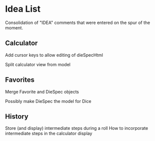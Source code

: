 Idea List
=========
Consolidation of "IDEA" comments that were entered on the spur of the moment.

Calculator
----------
Add cursor keys to allow editing of dieSpecHtml

Split calculator view from model

Favorites
---------
Merge Favorite and DieSpec objects

Possibly make DieSpec the model for Dice

History
-------
Store (and display) intermediate steps during a roll
How to incorporate intermediate steps in the calculator display
